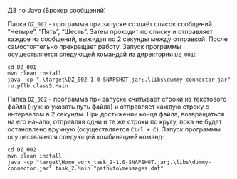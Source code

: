 ДЗ по Java (Брокер сообщений)

Папка `DZ_001` - программа при запуске создаёт список сообщений “Четыре”, “Пять”, “Шесть”. Затем проходит по списку и
отправляет каждое из сообщений, выжидая по 2 секунды между отправкой. После самостоятельно прекращает работу.
Запуск программы осуществляется следующей командой из директории `DZ_001`:
```
cd DZ_001
mvn clean install
java -cp ".\target\DZ_002-1.0-SNAPSHOT.jar;.\libs\dummy-connector.jar" ru.pflb.class5.Main
```

Папка `DZ_002` - программа при запуске считывает строки из текстового файла (нужно указать путь файла) и отправляет каждую строку с интервалом в 2 секунды.
При достижении конца файла, возвращаться на его начало, отправляя одни и те же строки по кругу, пока не будет остановлено вручную (осуществляется `Ctrl + C`).
Запуск программы осуществляется следующей комбинацией команд:
```
cd DZ_002
mvn clean install
java -cp "target\Home_work_task_2-1.0-SNAPSHOT.jar;.\libs\dummy-connector.jar" task_2.Main "path\to\messages.dat"
```